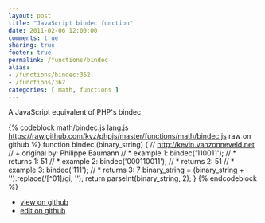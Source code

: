 ```yaml
---
layout: post
title: "JavaScript bindec function"
date: 2011-02-06 12:00:00
comments: true
sharing: true
footer: true
permalink: /functions/bindec
alias:
- /functions/bindec:362
- /functions/362
categories: [ math, functions ]
---
```

A JavaScript equivalent of PHP's bindec
<!-- more -->
{% codeblock math/bindec.js lang:js https://raw.github.com/kvz/phpjs/master/functions/math/bindec.js raw on github %}
function bindec (binary_string) {
    // http://kevin.vanzonneveld.net
    // +   original by: Philippe Baumann
    // *     example 1: bindec('110011');
    // *     returns 1: 51
    // *     example 2: bindec('000110011');
    // *     returns 2: 51
    // *     example 3: bindec('111');
    // *     returns 3: 7
    binary_string = (binary_string + '').replace(/[^01]/gi, '');
    return parseInt(binary_string, 2);
}
{% endcodeblock %}
<ul>
 <li><a href="https://github.com/kvz/phpjs/blob/master/functions/math/bindec.js">view on github</a></li>
 <li><a href="https://github.com/kvz/phpjs/edit/master/functions/math/bindec.js">edit on github</a></li>
</ul>
